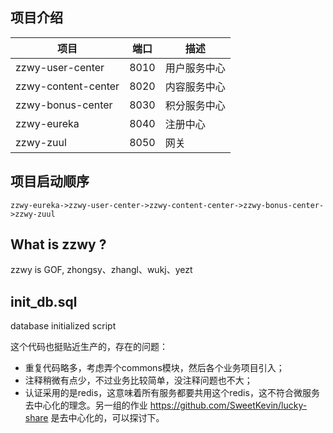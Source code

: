 

## 项目介绍

项目| 端口| 描述
---|---|---
zzwy-user-center|8010|用户服务中心
zzwy-content-center|8020|内容服务中心
zzwy-bonus-center|8030|积分服务中心
zzwy-eureka|8040|注册中心
zzwy-zuul|8050|网关


## 项目启动顺序
```
zzwy-eureka->zzwy-user-center->zzwy-content-center->zzwy-bonus-center->zzwy-zuul
```

## What is zzwy ?
zzwy is GOF, zhongsy、zhangl、wukj、yezt

## init_db.sql
database initialized script




这个代码也挺贴近生产的，存在的问题：
* 重复代码略多，考虑弄个commons模块，然后各个业务项目引入；
* 注释稍微有点少，不过业务比较简单，没注释问题也不大；
* 认证采用的是redis，这意味着所有服务都要共用这个redis，这不符合微服务去中心化的理念。另一组的作业 <https://github.com/SweetKevin/lucky-share> 是去中心化的，可以探讨下。 